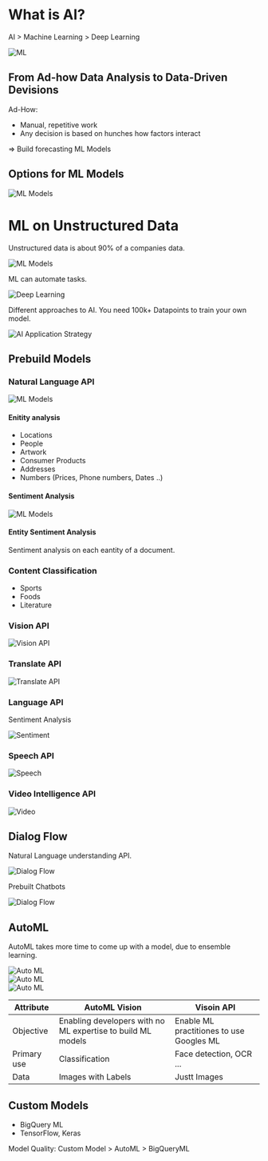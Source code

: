 
# What is AI?

AI > Machine Learning > Deep Learning  

![ML](../../img/gcp_ai_1.jpg)  

## From Ad-how Data Analysis to Data-Driven Devisions

Ad-How:
* Manual, repetitive work
* Any decision is based on hunches how factors interact
<a/>

=> Build forecasting ML Models

## Options for ML Models

![ML Models](../../img/gcp_ai_2.jpg)  

# ML on Unstructured Data

Unstructured data is about 90% of a companies data.  

![ML Models](../../img/gcp_ai_3.jpg)  

ML can automate tasks.  

![Deep Learning](../../img/gcp_unstructured_1.png)

Different approaches to AI. You need 100k+ Datapoints to train your own model.

![AI Application Strategy](../../img/gcp_unstructured_2.png)

## Prebuild Models

### Natural Language API

![ML Models](../../img/gcp_ai_4.jpg)  

#### Enitity analysis

* Locations
* People
* Artwork
* Consumer Products
* Addresses
* Numbers (Prices, Phone numbers, Dates ..)
<a/>

#### Sentiment Analysis

![ML Models](../../img/gcp_ai_5.jpg)

#### Entity Sentiment Analysis

Sentiment analysis on each eantity of a document.

### Content Classification

* Sports
* Foods
* Literature
<a/>



### Vision API

![Vision API](../../img/gcp_unstructured_3.png)

### Translate API

![Translate API](../../img/gcp_unstructured_4.png)

### Language API

Sentiment Analysis

![Sentiment](../../img/gcp_unstructured_5.png)

### Speech API

![Speech](../../img/gcp_unstructured_6.png)

### Video Intelligence API

![Video](../../img/gcp_unstructured_7.png)

## Dialog Flow

Natural Language understanding API.

![Dialog Flow](../../img/gcp_unstructured_8.png)

Prebuilt Chatbots

![Dialog Flow](../../img/gcp_unstructured_9.png)

## AutoML

AutoML takes more time to come up with a model, due to ensemble learning.

![Auto ML](../../img/gcp_unstructured_10.png)  
![Auto ML](../../img/gcp_unstructured_11.png)  
![Auto ML](../../img/gcp_unstructured_12.png)  

|Attribute|AutoML Vision|Visoin API|
|-|-|-|
|Objective|Enabling developers with no ML expertise to build ML models|Enable ML practitiones to use Googles ML|
|Primary use|Classification|Face detection, OCR ...|
|Data|Images with Labels|Justt Images|

## Custom Models

* BigQuery ML
* TensorFlow, Keras

Model Quality: Custom Model > AutoML > BigQueryML
